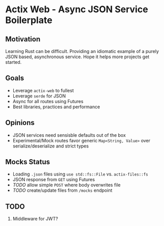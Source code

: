 # Actix Web - Async JSON Service Boilerplate

## Motivation
Learning Rust can be difficult. Providing an idiomatic example of a purely JSON based, asynchronous service. Hope it helps more projects get started.

## Goals
* Leverage `actix-web` to fullest
* Leverage `serde` for JSON
* Async for all routes using Futures
* Best libraries, practices and performance

## Opinions
* JSON services need sensisble defaults out of the box
* Experimental/Mock routes favor generic `Map<String, Value>` over serialize/deserialize and strict types

## Mocks Status
* Loading `.json` files using `use std::fs::File` vs. `actix-files::fs`
* JSON response from `GET` using Futures
* _TODO_ allow simple `POST` where body overwrites file
* _TODO_ create/update files from `/mocks` endpoint

## TODO
1. Middleware for JWT?

